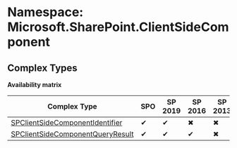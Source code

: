 # Namespace: Microsoft.SharePoint.ClientSideComponent

## Complex Types

**Availability matrix**

Complex Type | SPO | SP 2019 | SP 2016 | SP 2013
----------|-----|---------|---------|--------
[SPClientSideComponentIdentifier](./ComplexTypes/SPClientSideComponentIdentifier.md) | ✔ | ✔ | ✖ | ✖
[SPClientSideComponentQueryResult](./ComplexTypes/SPClientSideComponentQueryResult.md) | ✔ | ✔ | ✔ | ✖
